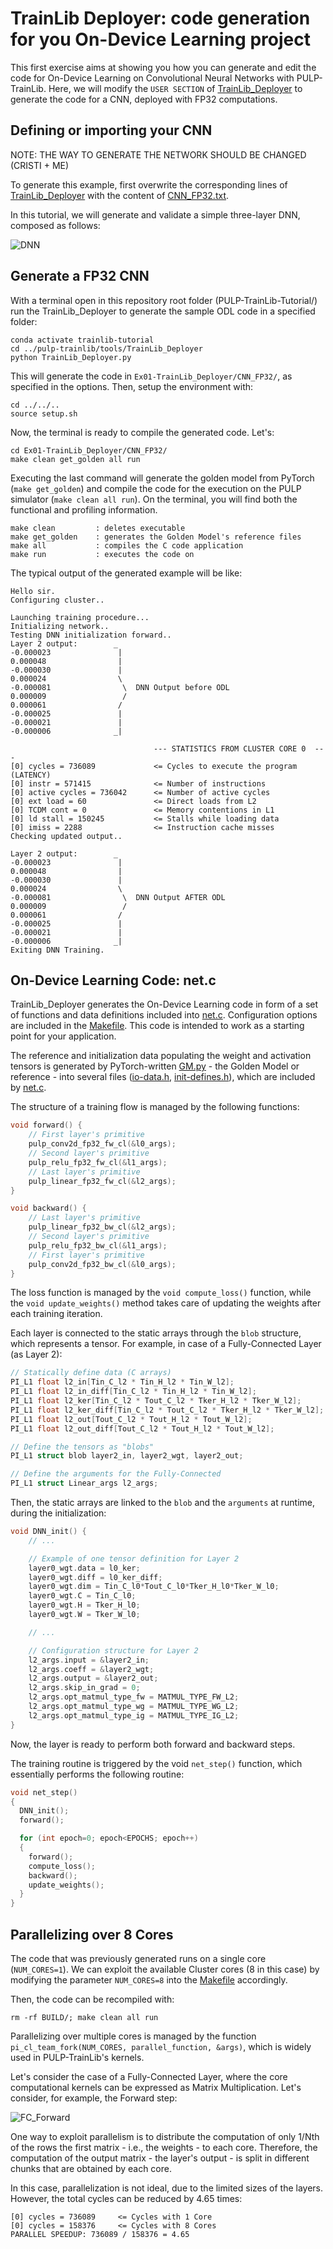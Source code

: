# TrainLib Deployer: code generation for you On-Device Learning project

This first exercise aims at showing you how you can generate and edit the code for On-Device Learning on Convolutional Neural Networks with PULP-TrainLib.
Here, we will modify the `USER SECTION` of [TrainLib_Deployer](../pulp-trainlib/tools/TrainLib_Deployer/TrainLib_Deployer.py) to generate the code for a CNN, deployed with FP32 computations.

## Defining or importing your CNN

NOTE: THE WAY TO GENERATE THE NETWORK SHOULD BE CHANGED (CRISTI + ME)

To generate this example, first overwrite the corresponding lines of [TrainLib_Deployer](../pulp-trainlib/tools/TrainLib_Deployer/TrainLib_Deployer.py) with the content of [CNN_FP32.txt](CNN_FP32.txt).

In this tutorial, we will generate and validate a simple three-layer DNN, composed as follows:

![DNN](../img/DNN.png)

## Generate a FP32 CNN

With a terminal open in this repository root folder (PULP-TrainLib-Tutorial/) run the TrainLib_Deployer to generate the sample ODL code in a specified folder:

```
conda activate trainlib-tutorial
cd ../pulp-trainlib/tools/TrainLib_Deployer
python TrainLib_Deployer.py
```

This will generate the code in `Ex01-TrainLib_Deployer/CNN_FP32/`, as specified in the options. Then, setup the environment with:

```
cd ../../..
source setup.sh
```
Now, the terminal is ready to compile the generated code. Let's:

```
cd Ex01-TrainLib_Deployer/CNN_FP32/
make clean get_golden all run
```

Executing the last command will generate the golden model from PyTorch (`make get_golden`) and compile the code for the execution on the PULP simulator (`make clean all run`). On the terminal, you will find both the functional and profiling information.

```
make clean         : deletes executable
make get_golden    : generates the Golden Model's reference files
make all           : compiles the C code application
make run           : executes the code on 
```

The typical output of the generated example will be like: 

```
Hello sir.
Configuring cluster..

Launching training procedure...
Initializing network..
Testing DNN initialization forward..
Layer 2 output:        _
-0.000023               |
0.000048                |
-0.000030               |
0.000024                \
-0.000081                \  DNN Output before ODL
0.000009                 /  
0.000061                /
-0.000025               |
-0.000021               |
-0.000006              _|

                                --- STATISTICS FROM CLUSTER CORE 0  ---
[0] cycles = 736089             <= Cycles to execute the program (LATENCY)
[0] instr = 571415              <= Number of instructions
[0] active cycles = 736042      <= Number of active cycles
[0] ext load = 60               <= Direct loads from L2
[0] TCDM cont = 0               <= Memory contentions in L1
[0] ld stall = 150245           <= Stalls while loading data
[0] imiss = 2288                <= Instruction cache misses
Checking updated output..

Layer 2 output:        _
-0.000023               |
0.000048                |
-0.000030               |
0.000024                \
-0.000081                \  DNN Output AFTER ODL
0.000009                 / 
0.000061                /
-0.000025               |
-0.000021               |
-0.000006              _|
Exiting DNN Training.
```

## On-Device Learning Code: net.c

TrainLib_Deployer generates the On-Device Learning code in form of a set of functions and data definitions included into [net.c](). Configuration options are included in the [Makefile](). This code is intended to work as a starting point for your application.

The reference and initialization data populating the weight and activation tensors is generated by PyTorch-written [GM.py](CNN_FP32/utils/GM.py) - the Golden Model or reference - into several files ([io-data.h](CNN_FP32/io_data.h), [init-defines.h](CNN_FP32/init-defines.h)), which are included by [net.c](CNN_FP32/net.c).

The structure of a training flow is managed by the following functions:

```C
void forward() {
    // First layer's primitive
    pulp_conv2d_fp32_fw_cl(&l0_args);
    // Second layer's primitive
    pulp_relu_fp32_fw_cl(&l1_args);
    // Last layer's primitive
    pulp_linear_fp32_fw_cl(&l2_args);
}

void backward() {
    // Last layer's primitive
    pulp_linear_fp32_bw_cl(&l2_args);
    // Second layer's primitive
    pulp_relu_fp32_bw_cl(&l1_args);
    // First layer's primitive
    pulp_conv2d_fp32_bw_cl(&l0_args);
}
```

The loss function is managed by the `void compute_loss()` function, while the `void update_weights()` method takes care of updating the weights after each training iteration. 

Each layer is connected to the static arrays through the `blob` structure, which represents a tensor. For example, in case of a Fully-Connected Layer (as Layer 2):

```C
// Statically define data (C arrays)
PI_L1 float l2_in[Tin_C_l2 * Tin_H_l2 * Tin_W_l2];
PI_L1 float l2_in_diff[Tin_C_l2 * Tin_H_l2 * Tin_W_l2];
PI_L1 float l2_ker[Tin_C_l2 * Tout_C_l2 * Tker_H_l2 * Tker_W_l2];
PI_L1 float l2_ker_diff[Tin_C_l2 * Tout_C_l2 * Tker_H_l2 * Tker_W_l2];
PI_L1 float l2_out[Tout_C_l2 * Tout_H_l2 * Tout_W_l2];
PI_L1 float l2_out_diff[Tout_C_l2 * Tout_H_l2 * Tout_W_l2];

// Define the tensors as "blobs"
PI_L1 struct blob layer2_in, layer2_wgt, layer2_out;

// Define the arguments for the Fully-Connected
PI_L1 struct Linear_args l2_args;
```

Then, the static arrays are linked to the `blob` and the `arguments` at runtime, during the initialization:

```C
void DNN_init() {
    // ...

    // Example of one tensor definition for Layer 2
    layer0_wgt.data = l0_ker;
    layer0_wgt.diff = l0_ker_diff;
    layer0_wgt.dim = Tin_C_l0*Tout_C_l0*Tker_H_l0*Tker_W_l0;
    layer0_wgt.C = Tin_C_l0;
    layer0_wgt.H = Tker_H_l0;
    layer0_wgt.W = Tker_W_l0;    

    // ...

    // Configuration structure for Layer 2
    l2_args.input = &layer2_in;
    l2_args.coeff = &layer2_wgt;
    l2_args.output = &layer2_out;
    l2_args.skip_in_grad = 0;
    l2_args.opt_matmul_type_fw = MATMUL_TYPE_FW_L2;
    l2_args.opt_matmul_type_wg = MATMUL_TYPE_WG_L2;
    l2_args.opt_matmul_type_ig = MATMUL_TYPE_IG_L2;
}
```

Now, the layer is ready to perform both forward and backward steps.

The training routine is triggered by the void `net_step()` function, which essentially performs the following routine:

```C
void net_step()
{
  DNN_init();
  forward();

  for (int epoch=0; epoch<EPOCHS; epoch++)
  {
    forward();
    compute_loss();
    backward();
    update_weights();
  }
}
```


## Parallelizing over 8 Cores

The code that was previously generated runs on a single core (`NUM_CORES=1`). We can exploit the available Cluster cores (8 in this case) by modifying the parameter `NUM_CORES=8` into the [Makefile](CNN_FP32/Makefile) accordingly.

Then, the code can be recompiled with:

```
rm -rf BUILD/; make clean all run
``` 

Parallelizing over multiple cores is managed by the function `pi_cl_team_fork(NUM_CORES, parallel_function, &args)`, which is widely used in PULP-TrainLib's kernels.

Let's consider the case of a Fully-Connected Layer, where the core computational kernels can be expressed as Matrix Multiplication. Let's consider, for example, the Forward step:

![FC_Forward](../img/FC_forward.png)

One way to exploit parallelism is to distribute the computation of only 1/Nth of the rows the first matrix - i.e., the weights - to each core. Therefore, the computation of the output matrix - the layer's output - is split in different chunks that are obtained by each core.

In this case, parallelization is not ideal, due to the limited sizes of the layers. However, the total cycles can be reduced by 4.65 times:

```
[0] cycles = 736089     <= Cycles with 1 Core
[0] cycles = 158376     <= Cycles with 8 Cores
PARALLEL SPEEDUP: 736089 / 158376 = 4.65
``` 



